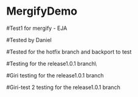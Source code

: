 # MergifyDemo

#Test1 for mergify - EJA

#Tested by Daniel

#Tested for the hotfix branch and backport to test

#Testing for the release1.0.1 branch\

#Giri testing for the release1.0.1 branch

#Giri-test 2 testing for the release1.0.1 branch

